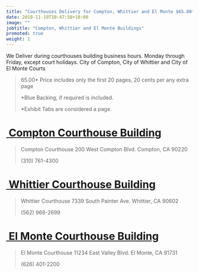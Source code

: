 ```yaml
---
title: "Courthouses Delivery for Compton, Whittier and El Monte $65.00*"
date: 2018-11-19T10:47:58+10:00
image: ""
jobtitle: "Compton, Whittier and El Monte Buildings"
promoted: true
weight: 1
---
```


We Deliver during courthouses building business hours. Monday through Friday, except court holidays.
City of Compton, City of Whittier and City of El Monte Courts

> 65.00* Price includes only the first 20 pages, 20 cents per any extra page
> 
> *Blue Backing, if required is included.
>
> *Exhibit Tabs are considered a page. 


# <a href="https://www.lacourt.org/courthouse/info/com" target="_blank"><img src="" alt="" style="height: 0px !important;width: 0px !important;" > Compton Courthouse Building </a>


>  Compton Courthouse
>  200 West Compton Blvd.
>  Compton, CA 90220
>
>  (310) 761-4300



# <a href="https://www.lacourt.org/courthouse/info/wh" target="_blank"><img src="" alt="" style="height: 0px !important;width: 0px !important;" > Whittier Courthouse Building </a>


>  Whittier Courthouse
>  7339 South Painter Ave.
>  Whittier, CA 90602
>
>  (562) 968-2699



# <a href="https://www.lacourt.org/courthouse/info/elm" target="_blank"><img src="" alt="" style="height: 0px !important;width: 0px !important;" > El Monte Courthouse Building </a>


>  El Monte Courthouse
>  11234 East Valley Blvd.
>  El Monte, CA 91731
>
>  (626) 401-2200
